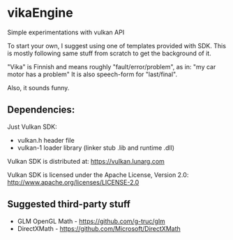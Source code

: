 # vikaEngine

Simple experimentations with vulkan API

To start your own, I suggest using one of templates provided with SDK.
This is mostly following same stuff from scratch to get the background of it.

"Vika" is Finnish and means roughly "fault/error/problem", as in: "my car motor has a problem"
It is also speech-form for "last/final".

Also, it sounds funny.

## Dependencies:

Just Vulkan SDK:
- vulkan.h header file
- vulkan-1 loader library (linker stub .lib and runtime .dll)

Vulkan SDK is distributed at:
    https://vulkan.lunarg.com

Vulkan SDK is licensed under the Apache License, Version 2.0:
    http://www.apache.org/licenses/LICENSE-2.0

## Suggested third-party stuff

* GLM OpenGL Math - https://github.com/g-truc/glm
* DirectXMath - https://github.com/Microsoft/DirectXMath
